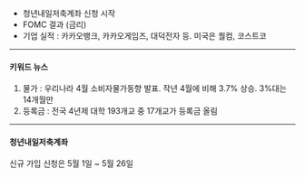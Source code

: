 - 청년내일저축계좌 신청 시작
- FOMC 결과 (금리)
- 기업 실적 : 카카오뱅크, 카카오게임즈, 대덕전자 등. 미국은 퀄컴, 코스트코

---
#### 키워드 뉴스
1. 물가 : 우리나라 4월 소비자물가동향 발표. 작년 4월에 비해 3.7% 상승. 3%대는 14개월만
2. 등록금 : 전국 4년제 대학 193개교 중 17개교가 등록금 올림

---
#### 청년내일저축계좌
신규 가입 신청은 5월 1일 ~ 5월 26일